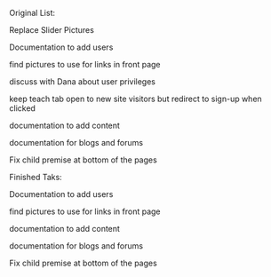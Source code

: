 Original List:

<p>Replace Slider Pictures
<p>Documentation to add users
<p>find pictures to use for links in front page
<p>discuss with Dana about user privileges
<p>keep teach tab open to new site visitors but redirect to sign-up when clicked
<p>documentation to add content
<p>documentation for blogs and forums
<p>Fix child premise at bottom of the pages

Finished Taks:
<p>Documentation to add users
<p>find pictures to use for links in front page
<p>documentation to add content
<p>documentation for blogs and forums
<p>Fix child premise at bottom of the pages
